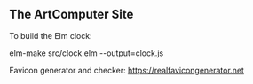 The ArtComputer Site
-----

To build the Elm clock:

elm-make src/clock.elm --output=clock.js

Favicon generator and checker:
https://realfavicongenerator.net
